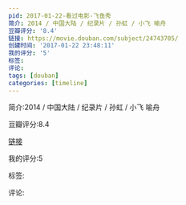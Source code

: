 ```yaml
---
pid: 2017-01-22-看过电影-飞鱼秀
简介: 2014 / 中国大陆 / 纪录片 / 孙虹 / 小飞 喻舟
豆瓣评分: '8.4'
链接: https://movie.douban.com/subject/24743705/
创建时间: '2017-01-22 23:48:11'
我的评分: '5'
标签:
评论:
tags: [douban]
categories: [timeline]
---
```

简介:2014 / 中国大陆 / 纪录片 / 孙虹 / 小飞 喻舟

豆瓣评分:8.4

[链接](https://movie.douban.com/subject/24743705/)

我的评分:5

标签:

评论:

